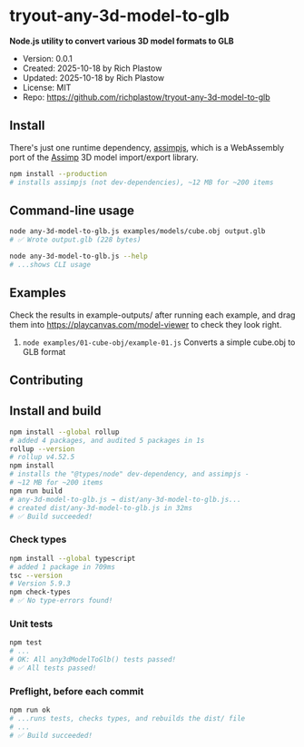 # tryout-any-3d-model-to-glb

**Node.js utility to convert various 3D model formats to GLB**

- Version: 0.0.1
- Created: 2025-10-18 by Rich Plastow
- Updated: 2025-10-18 by Rich Plastow
- License: MIT
- Repo: <https://github.com/richplastow/tryout-any-3d-model-to-glb>

## Install

There's just one runtime dependency,
[assimpjs](https://www.npmjs.com/package/assimpjs), which is a WebAssembly port
of the [Assimp](https://www.assimp.org/) 3D model import/export library.

```bash
npm install --production
# installs assimpjs (not dev-dependencies), ~12 MB for ~200 items
```

## Command-line usage

```bash
node any-3d-model-to-glb.js examples/models/cube.obj output.glb
# ✅ Wrote output.glb (228 bytes)

node any-3d-model-to-glb.js --help
# ...shows CLI usage
```

## Examples

Check the results in example-outputs/ after running each example, and drag them
into <https://playcanvas.com/model-viewer> to check they look right.

1. `node examples/01-cube-obj/example-01.js` Converts a simple cube.obj to GLB format

## Contributing

## Install and build

```bash
npm install --global rollup
# added 4 packages, and audited 5 packages in 1s
rollup --version
# rollup v4.52.5
npm install
# installs the "@types/node" dev-dependency, and assimpjs -
# ~12 MB for ~200 items
npm run build
# any-3d-model-to-glb.js → dist/any-3d-model-to-glb.js...
# created dist/any-3d-model-to-glb.js in 32ms
# ✅ Build succeeded!
```

### Check types

```bash
npm install --global typescript
# added 1 package in 709ms
tsc --version
# Version 5.9.3
npm check-types
# ✅ No type-errors found!
```

### Unit tests

```bash
npm test
# ...
# OK: All any3dModelToGlb() tests passed!
# ✅ All tests passed!
```

### Preflight, before each commit

```bash
npm run ok
# ...runs tests, checks types, and rebuilds the dist/ file
# ...
# ✅ Build succeeded!
```
